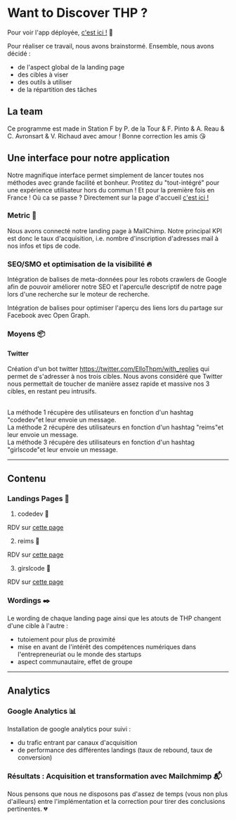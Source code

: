 # Want to Discover THP ?

Pour voir l'app déployée, [c'est ici !](https://the-hacking-project-prog.herokuapp.com/) :raised_hands:

Pour réaliser ce travail, nous avons brainstormé. Ensemble, nous avons décidé :
* de l'aspect global de la landing page
* des cibles à viser
* des outils à utiliser
* de la répartition des tâches



## La team
Ce programme est made in Station F by P. de la Tour & F. Pinto & A. Reau & C. Avronsart & V. Richaud avec amour ! Bonne correction les amis 😘


## Une interface pour notre application
Notre magnifique interface permet simplement de lancer toutes nos méthodes avec grande facilité et bonheur. Protitez du "tout-intégré" pour une expérience utilisateur hors du commun ! Et pour la première fois en France ! Où ca se passe ? Directement sur la page d'accueil [c'est ici !](https://the-hacking-project-prog.herokuapp.com/)


### Metric :straight_ruler:

Nous avons connecté notre landing page à MailChimp. Notre principal KPI est donc le taux d'acquisition, i.e. nombre d'inscription d'adresses mail à nos infos et tips de code.


### SEO/SMO et optimisation de la visibilité :fire:

Intégration de balises de meta-données pour les robots crawlers de Google afin de pouvoir améliorer notre SEO et l'apercu/le descriptif de notre page lors d'une recherche sur le moteur de recherche.

Intégration de balises pour optimiser l'aperçu des liens lors du partage sur Facebook avec Open Graph.


### Moyens :package:

#### Twitter
Création d'un bot twitter https://twitter.com/ElloThpm/with_replies qui permet de s'adresser à nos trois cibles. Nous avons considéré que Twitter nous permettait de toucher de manière assez rapide et massive nos 3 cibles, en restant peu intrusifs.

 <br>
La méthode 1 récupère des utilisateurs en fonction d'un hashtag "codedev"et leur envoie un message.

 <br>
La méthode 2 récupère des utilisateurs en fonction d'un hashtag "reims"et leur envoie un message.

<br>
La méthode 3 récupère des utilisateurs en fonction d'un hashtag "girlscode"et leur envoie un message.

---

## Contenu

### Landings Pages :rocket:

1. codedev :school_satchel:

RDV sur [cette page](http://bit.do/etudiant12)

2. reims :school:

RDV sur [cette page](http://bit.do/reims12)

3. girslcode :necktie:

RDV sur [cette page](http://bit.do/girlycody)

### Wordings :black_nib:

Le wording de chaque landing page ainsi que les atouts de THP changent d'une cible à l'autre :
* tutoiement pour plus de proximité
* mise en avant de l'intérêt des compétences numériques dans l'entrepreneuriat ou le monde des startups
* aspect communautaire, effet de groupe

---

## Analytics

### Google Analytics :bar_chart:

Installation de google analytics pour suivi :
* du trafic entrant par canaux d'acquisition
* de performance des différentes landings (taux de rebound, taux de conversion)

### Résultats : Acquisition et transformation avec Mailchmimp :mailbox_with_mail:

Nous pensons que nous ne disposons pas d'assez de temps (vous non plus d'ailleurs) entre l'implémentation et la correction pour tirer des conclusions pertinentes. :broken_heart:




